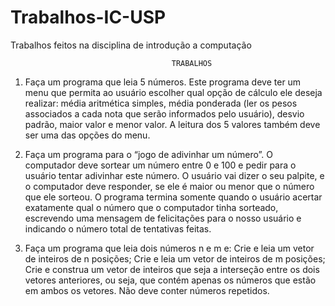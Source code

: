 # Trabalhos-IC-USP
Trabalhos feitos na disciplina de introdução a computação


                                        TRABALHOS
1. Faça um programa que leia 5 números. Este programa deve ter um menu que permita ao
usuário escolher qual opção de cálculo ele deseja realizar: média aritmética simples,
média ponderada (ler os pesos associados a cada nota que serão informados pelo
usuário), desvio padrão, maior valor e menor valor. A leitura dos 5 valores também deve
ser uma das opções do menu.

2. Faça um programa para o “jogo de adivinhar um número”. O computador deve sortear
um número entre 0 e 100 e pedir para o usuário tentar adivinhar este número. O usuário
vai dizer o seu palpite, e o computador deve responder, se ele é maior ou menor que o
número que ele sorteou. O programa termina somente quando o usuário acertar
exatamente qual o número que o computador tinha sorteado, escrevendo uma mensagem
de felicitações para o nosso usuário e indicando o número total de tentativas feitas.

3. Faça um programa que leia dois números n e m e:
 Crie e leia um vetor de inteiros de n posições;
 Crie e leia um vetor de inteiros de m posições;
 Crie e construa um vetor de inteiros que seja a interseção entre os dois vetores 
anteriores, ou seja, que contém apenas os números que estão em
ambos os vetores. Não deve conter números repetidos.
